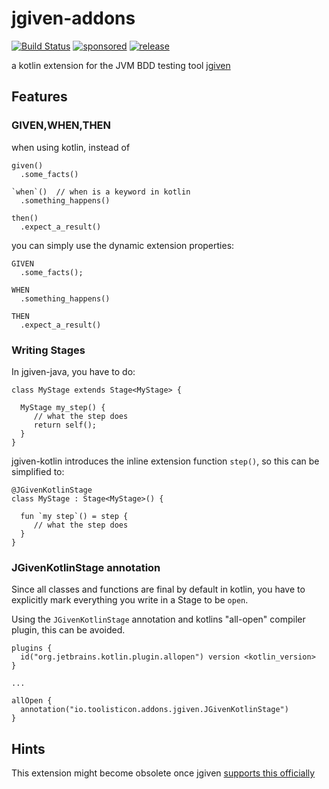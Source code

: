 # jgiven-addons

[![Build Status](https://api.travis-ci.org/toolisticon/jgiven-addons.svg)](https://travis-ci.org/toolisticon/jgiven-addons)
[![sponsored](https://img.shields.io/badge/sponsoredBy-Holisticon-RED.svg)](https://holisticon.de/)
[![release](https://img.shields.io/badge/jcenter-0.5.2-BLUE.svg)](https://bintray.com/beta/#/toolisticon/maven/jgiven-addons/)

a kotlin extension for the JVM BDD testing tool [jgiven](http://jgiven.org/)

## Features

### GIVEN,WHEN,THEN

when using kotlin, instead of 

```
given()
  .some_facts()

`when`()  // when is a keyword in kotlin
  .something_happens()

then()
  .expect_a_result()

```

you can simply use the dynamic extension properties:

```
GIVEN
  .some_facts();

WHEN
  .something_happens()

THEN
  .expect_a_result()
```

### Writing Stages

In jgiven-java, you have to do:

```
class MyStage extends Stage<MyStage> {

  MyStage my_step() {
     // what the step does
     return self();
  }
}
```

jgiven-kotlin introduces the inline extension function `step()`, so this can be simplified to:

```
@JGivenKotlinStage
class MyStage : Stage<MyStage>() {

  fun `my step`() = step {
     // what the step does
  }
}
```

### JGivenKotlinStage annotation

Since all classes and functions are final by default in kotlin,
you have to explicitly mark everything you write in a Stage to be `open`.

Using the `JGivenKotlinStage` annotation and kotlins "all-open" compiler
plugin, this can be avoided.

```
plugins {
  id("org.jetbrains.kotlin.plugin.allopen") version <kotlin_version>
}

...

allOpen {
  annotation("io.toolisticon.addons.jgiven.JGivenKotlinStage")
}

```

## Hints

This extension might become obsolete once jgiven [supports this officially](https://github.com/TNG/JGiven/pull/407)
